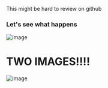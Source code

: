 This might be hard to review on github

### Let's see what happens

![image](https://cdn.britannica.com/16/234216-050-C66F8665/beagle-hound-dog.jpg)

# TWO IMAGES!!!!

![image](https://cdn.britannica.com/16/234216-050-C66F8665/beagle-hound-dog.jpg)